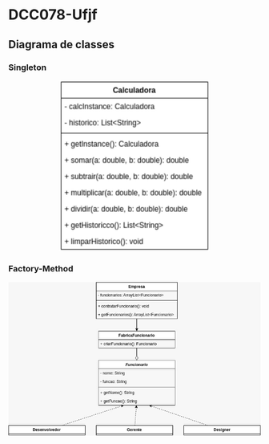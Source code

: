 # DCC078-Ufjf

## Diagrama de classes

### Singleton

<p align="center">
  <img src="./diagramas/Singleton.jpeg" style="width: 300px" alt="Descrição da Imagem">
</p>

### Factory-Method

<p align="center">
  <img src="./diagramas/FactoryMethod.jpeg" style="width: 600px" alt="Descrição da Imagem">
</p>
